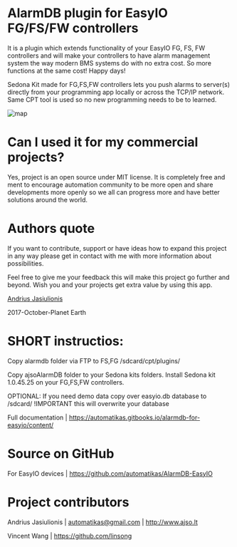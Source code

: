 # AlarmDB plugin for EasyIO FG/FS/FW controllers

It is a plugin which extends functionality of your EasyIO FG, FS, FW controllers and will make your controllers to have alarm management system the way modern BMS systems do with no extra cost. So more functions at the same cost! Happy days!

Sedona Kit made for FG,FS,FW controllers lets you push alarms to server(s) directly from your programming app locally or across the TCP/IP network. Same CPT tool is used so no new programming needs to be to learned.

![map](https://github.com/automatikas/AlarmDB/raw/master/docs/img/network_leaf.PNG)

# Can I used it for my commercial projects?
Yes, project is an open source under MIT license. It is completely free and ment to encourage automation community to be more open and share developments more openly so we all can progress more and have better solutions around the world.

# Authors quote
If you want to contribute, support or have ideas how to expand this project in any way please get in contact with me with more information about possibilities.

Feel free to give me your feedback this will make this project go further and beyond. Wish you and your projects get extra value by using this app.

[Andrius Jasiulionis](https://www.linkedin.com/in/andriusjasiulionis/)

2017-October-Planet Earth

# SHORT instructios:
Copy alarmdb folder via FTP to FS,FG /sdcard/cpt/plugins/

Copy ajsoAlarmDB folder to your Sedona kits folders. Install Sedona kit 1.0.45.25 on your FG,FS,FW controllers.

OPTIONAL: If you need demo data copy over easyio.db database to /sdcard/ !IMPORTANT this will overwrite your database

Full documentation | https://automatikas.gitbooks.io/alarmdb-for-easyio/content/

# Source on GitHub
For EasyIO devices | https://github.com/automatikas/AlarmDB-EasyIO

# Project contributors
Andrius Jasiulionis | automatikas@gmail.com | http://www.ajso.lt

Vincent Wang | https://github.com/linsong
